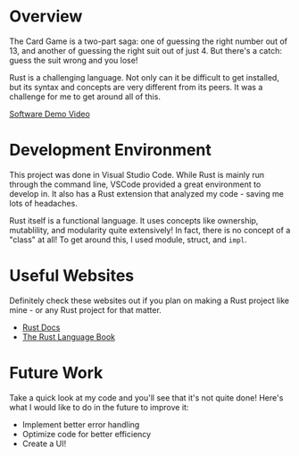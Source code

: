 # Overview

The Card Game is a two-part saga: one of guessing the right number out of 13, and another of guessing the right suit out of just 4. But there's a catch: guess the suit wrong and you lose!

Rust is a challenging language. Not only can it be difficult to get installed, but its syntax and concepts are very different from its peers. It was a challenge for me to get around all of this.

[Software Demo Video](https://youtu.be/c8i5ONcCgDc)

# Development Environment

This project was done in Visual Studio Code. While Rust is mainly run through the command line, VSCode provided a great environment to develop in. It also has a Rust extension that analyzed my code - saving me lots of headaches.

Rust itself is a functional language. It uses concepts like ownership, mutablility, and modularity quite extensively! In fact, there is no concept of a "class" at all! To get around this, I used module, struct, and `impl`.

# Useful Websites

Definitely check these websites out if you plan on making a Rust project like mine - or any Rust project for that matter.

- [Rust Docs](https://doc.rust-lang.org/std/index.html)
- [The Rust Language Book](https://doc.rust-lang.org/book/title-page.html)

# Future Work

Take a quick look at my code and you'll see that it's not quite done! Here's what I would like to do in the future to improve it:

- Implement better error handling
- Optimize code for better efficiency
- Create a UI!

